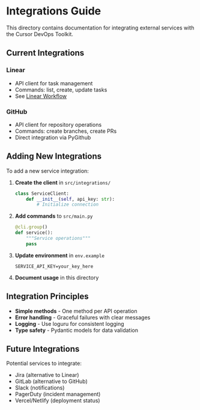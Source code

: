 # Integrations Guide

This directory contains documentation for integrating external services with the Cursor DevOps Toolkit.

## Current Integrations

### Linear
- API client for task management
- Commands: list, create, update tasks
- See [Linear Workflow](linear/workflow.md)

### GitHub  
- API client for repository operations
- Commands: create branches, create PRs
- Direct integration via PyGithub

## Adding New Integrations

To add a new service integration:

1. **Create the client** in `src/integrations/`
   ```python
   class ServiceClient:
       def __init__(self, api_key: str):
           # Initialize connection
   ```

2. **Add commands** to `src/main.py`
   ```python
   @cli.group()
   def service():
       """Service operations"""
       pass
   ```

3. **Update environment** in `env.example`
   ```
   SERVICE_API_KEY=your_key_here
   ```

4. **Document usage** in this directory

## Integration Principles

- **Simple methods** - One method per API operation
- **Error handling** - Graceful failures with clear messages
- **Logging** - Use loguru for consistent logging
- **Type safety** - Pydantic models for data validation

## Future Integrations

Potential services to integrate:
- Jira (alternative to Linear)
- GitLab (alternative to GitHub)
- Slack (notifications)
- PagerDuty (incident management)
- Vercel/Netlify (deployment status) 